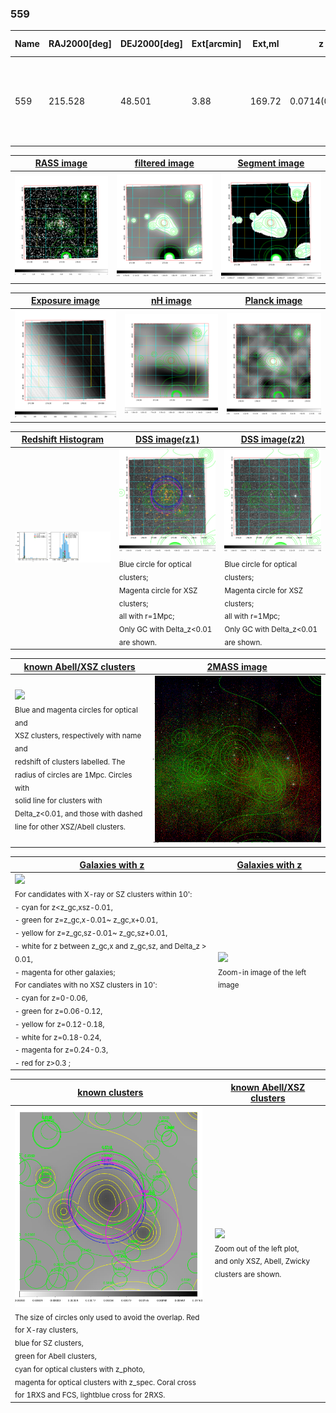 <div STYLE="page-break-after: always;"></div>

### 559

|Name|RAJ2000[deg]|DEJ2000[deg] |Ext[arcmin]| Ext,ml | z | z_src| C|GC(XSZ,Delta_z<0.01)| GC(OPT,Delta_z<0.01)|GC| R_sig[arcmin] | R500[arcmin] | R500[Mpc]| CRsig[c/s] | CR500[c/s] |L500[1E44 erg/s]|F500[1E-12 erg/s/cm^2]| M500[1E14 Msun]|Tx[keV]|Cnt_sig|Beta|Rc[arcmin]|Comment|Alias|
|---|---|---|---|---|---|------|---|--------|---------|----------|---|---|---|---|---|---|---|---|---|---|---|---|---|---|
|559| 215.528| 48.501| 3.88| 169.72| 0.0714(0.005)| z1, z_xsz| B| F20, L03, PSZ2, SPI, Tar| A, N, W| A, C, F20, L03, N, PSZ2, SPI, Tar, W| 16.600| 10.305| 0.842| 0.307(0.028)| 0.289(0.026)| 0.685(0.045)| 5.513(0.359)| 1.81(0.06)| 3.16(0.07)| 248.4| 0.698(-0.103+0.145)| 6.048(-1.279+1.557)| -| k468|

|[RASS image](../image/559/559_img.pdf)|[filtered image](../image/559/559_fil.pdf)|[Segment image](../image/559/559_seg.pdf)|
|-------------------|--------------------|-------------------|
| <img src="../image/559/559_img.png" width="300">  | <img src="../image/559/559_fil.png" width="300">   | <img src="../image/559/559_seg.png" width="300">  |

|[Exposure image](../image/559/559_mex.pdf)| [nH image](../image/559/559_nh.pdf)| [Planck image](../image/559/559_p.pdf)|
|-------------------|--------------------|-------------------|
|<img src="../image/559/559_mex.png" width="300">   | <img src="../image/559/559_nh.png" width="300">    | <img src="../image/559/559_p.png" width="300"> |

|[Redshift Histogram](../image/559/559_zg.pdf) | [DSS image(z1)](../image/559/559_dss_z1.pdf)      |  [DSS image(z2)](../image/559/559_dss_z2.pdf)    |
|-------------------|--------------------|-------------------|
|<img src="../image/559/559_zg.png" width="300"> |<img src="../image/559/559_dss_z1.png" width="300"> <sub><br>Blue circle for optical clusters; <br>Magenta circle for XSZ clusters; <br>all with r=1Mpc; <br>Only GC with Delta_z<0.01 are shown. </sub>| <img src="../image/559/559_dss_z2.png" width="300"><sub><br>Blue circle for optical clusters; <br>Magenta circle for XSZ clusters; <br>all with r=1Mpc; <br>Only GC with Delta_z<0.01 are shown. </sub> |

|[known Abell/XSZ clusters](../image/559/559_m.pdf) | [2MASS image](../image/559/559_2mass.pdf)      |
|-------------------|-------------------|
|<img src=../image/559/559_m.png width="300"> <br><sub>Blue and magenta circles for optical and <br>XSZ clusters, respectively with name and <br>redshift of clusters labelled. The <br>radius of circles are 1Mpc. Circles with <br>solid line for clusters with <br>Delta_z<0.01, and those with dashed <br>line for other XSZ/Abell clusters.        </sub>|<img src="../image/559/559_2mass.png" width="300">  |

|[Galaxies with z](../image/559/559_opt_ned.pdf) |[Galaxies with z](../image/559/559_opt_ned_zoom.pdf) |
|-------------------|-------------------|
| <img src=../image/559/559_opt_ned.png width="300"> <br><sub> For candidates with X-ray or SZ clusters within 10': <br> - cyan for z<z_gc,xsz-0.01, <br> - green for z=z_gc,x-0.01~ z_gc,x+0.01, <br> - yellow for z=z_gc,sz-0.01~ z_gc,sz+0.01, <br> - white for z between z_gc,x and z_gc,sz, and Delta_z > 0.01, <br> - magenta for other galaxies; <br>For candiates with no XSZ clusters in 10': <br> - cyan for z=0-0.06, <br> - green for z=0.06-0.12, <br> - yellow for z=0.12-0.18, <br> - white for z=0.18-0.24, <br> - magenta for z=0.24-0.3, <br> - red for z>0.3 ;  </sub>|<img src=../image/559/559_opt_ned_zoom.png width="300">  <br><sub> Zoom-in image of the left image</sub>|

|[known clusters](../image/559/559_gc.pdf) |[known Abell/XSZ clusters](../image/559/559_gc_large.pdf) |
|-------------------|-------------------|
| <img src=../image/559/559_gc.png width="300"> <br><sub> The size of circles only used to avoid the overlap. Red for X-ray clusters, <br> blue for SZ clusters, <br> green for Abell clusters, <br> cyan for optical clusters with z_photo, <br> magenta for optical clusters with z_spec. Coral cross for 1RXS and FCS, lightblue cross for 2RXS. </sub>|<img src=../image/559/559_gc_large.png width="300"> <br><sub> Zoom out of the left plot, <br> and only XSZ, Abell, Zwicky clusters are shown. </sub> |



